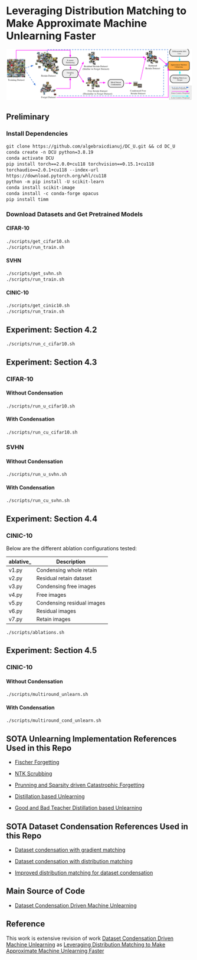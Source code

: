 # Leveraging Distribution Matching to Make Approximate Machine Unlearning Faster


![Distribution Matching for Machine Unlearning](./main_proposal.png)




## Preliminary
### Install Dependencies
```code
git clone https://github.com/algebraicdianuj/DC_U.git && cd DC_U
conda create -n DCU python=3.8.19
conda activate DCU
pip install torch==2.0.0+cu118 torchvision==0.15.1+cu118 torchaudio==2.0.1+cu118 --index-url https://download.pytorch.org/whl/cu118
python -m pip install -U scikit-learn
conda install scikit-image
conda install -c conda-forge opacus
pip install timm
```



### Download Datasets and Get Pretrained Models
#### CIFAR-10
```code
./scripts/get_cifar10.sh
./scripts/run_train.sh
```

#### SVHN
```code
./scripts/get_svhn.sh
./scripts/run_train.sh
```

#### CINIC-10
```code
./scripts/get_cinic10.sh
./scripts/run_train.sh
```


## Experiment: Section 4.2
```code
./scripts/run_c_cifar10.sh
```



## Experiment: Section 4.3

### CIFAR-10
#### Without Condensation
```code
./scripts/run_u_cifar10.sh
```
#### With Condensation
```code
./scripts/run_cu_cifar10.sh
```
### SVHN
#### Without Condensation
```code
./scripts/run_u_svhn.sh
```

#### With Condensation
```code
./scripts/run_cu_svhn.sh
```



## Experiment: Section 4.4

### CINIC-10
Below are the different ablation configurations tested:

| ablative_ | Description |
|---------|-------------|
| v1.py | Condensing whole retain |
| v2.py | Residual retain dataset|
| v3.py | Condensing free images |
| v4.py | Free images |
| v5.py | Condensing residual images |
| v6.py | Residual images |
| v7.py | Retain images |

```code
./scripts/ablations.sh
```


## Experiment: Section 4.5
### CINIC-10
#### Without Condensation
```code
./scripts/multiround_unlearn.sh
```

#### With Condensation
```code
./scripts/multiround_cond_unlearn.sh
```




## SOTA Unlearning Implementation References Used in this Repo

- [Fischer Forgetting](https://github.com/AdityaGolatkar/SelectiveForgetting)

- [NTK Scrubbing](https://github.com/AdityaGolatkar/SelectiveForgetting)

- [Prunning and Sparsity driven Catastrophic Forgetting](https://github.com/OPTML-Group/Unlearn-Sparse)

- [Distillation based Unlearning](https://github.com/meghdadk/SCRUB)

- [Good and Bad Teacher Distillation based Unlearning](https://github.com/vikram2000b/bad-teaching-unlearning)



## SOTA Dataset Condensation References Used in this Repo
- [Dataset condensation with gradient matching](https://github.com/VICO-UoE/DatasetCondensation)
  
- [Dataset condensation with distribution matching](https://github.com/VICO-UoE/DatasetCondensation)
  
- [Improved distribution matching for dataset condensation](https://github.com/uitrbn/IDM)


## Main Source of Code
- [Dataset Condensation Driven Machine Unlearning](https://github.com/algebraicdianuj/DC_U)


## Reference
  This work is extensive revision of work [Dataset Condensation Driven Machine Unlearning](https://arxiv.org/abs/2402.00195) as [Leveraging Distribution Matching to Make Approximate Machine Unlearning Faster](https://arxiv.org/abs/2507.09786)



